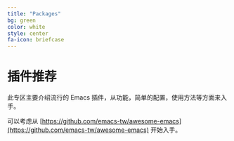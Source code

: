 ```yaml
---
title: "Packages"
bg: green
color: white
style: center
fa-icon: briefcase
---
```


# 插件推荐

此专区主要介绍流行的 Emacs 插件，从功能，简单的配置，使用方法等方面来入手。

可以考虑从 [https://github.com/emacs-tw/awesome-emacs](https://github.com/emacs-tw/awesome-emacs) 开始入手。
